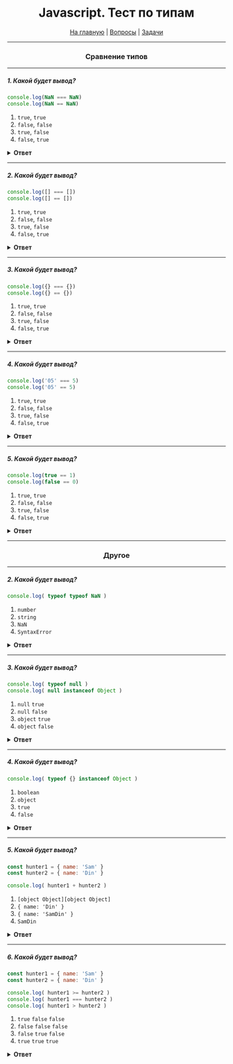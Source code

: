 <div align="center">

<h1>Javascript. Тест по типам</h1>

<a href="https://github.com/dollaween/javascript-tests">На главную</a> | <a href="https://github.com/dollaween/javascript-questions">Вопросы</a> | <a href="https://github.com/dollaween/javascript-tasks">Задачи</a>

</div>

---

<div align="center">

### Сравнение типов

</div>

---

##### 1. Какой будет вывод?

```javascript
console.log(NaN === NaN)
console.log(NaN == NaN)
```

1. `true`, `true`
2. `false`, `false`
3. `true`, `false`
4. `false`, `true`

<details><summary><b>Ответ</b></summary>
<p>

**Ответ: 2**

</p>
</details>

---

##### 2. Какой будет вывод?

```javascript
console.log([] === [])
console.log([] == [])
```

1. `true`, `true`
2. `false`, `false`
3. `true`, `false`
4. `false`, `true`

<details><summary><b>Ответ</b></summary>
<p>

**Ответ: 2**

</p>
</details>

---

##### 3. Какой будет вывод?

```javascript
console.log({} === {})
console.log({} == {})
```

1. `true`, `true`
2. `false`, `false`
3. `true`, `false`
4. `false`, `true`

<details><summary><b>Ответ</b></summary>
<p>

**Ответ: 2**

</p>
</details>

---

##### 4. Какой будет вывод?

```javascript
console.log('05' === 5)
console.log('05' == 5)
```

1. `true`, `true`
2. `false`, `false`
3. `true`, `false`
4. `false`, `true`

<details><summary><b>Ответ</b></summary>
<p>

**Ответ: 4**

</p>
</details>

---

##### 5. Какой будет вывод?

```javascript
console.log(true == 1)
console.log(false == 0)
```

1. `true`, `true`
2. `false`, `false`
3. `true`, `false`
4. `false`, `true`

<details><summary><b>Ответ</b></summary>
<p>

**Ответ: 1**

</p>
</details>

---

<div align="center">

### Другое

</div>

---

##### 2. Какой будет вывод?

```javascript
console.log( typeof typeof NaN )
```

1. `number`
2. `string`
3. `NaN`
4. `SyntaxError`

<details><summary><b>Ответ</b></summary>
<p>

**Ответ: 2**

Операцию можно разложить на две:
```javascript
typeof NaN
// 'number'

typeof 'number'
// string
```

</p>
</details>

---

##### 3. Какой будет вывод?

```javascript
console.log( typeof null )
console.log( null instanceof Object )
```

1. `null` `true`
2. `null` `false`
3. `object` `true`
4. `object` `false`

<details><summary><b>Ответ</b></summary>
<p>

**Ответ: 4**

</p>
</details>

---

##### 4. Какой будет вывод?

```javascript
console.log( typeof {} instanceof Object )
```

1. `boolean`
2. `object`
3. `true`
4. `false`

<details><summary><b>Ответ</b></summary>
<p>

**Ответ: 4**

Сперва будет выполнен оператор `typeof {}`. Далее мы получим операцию:
```javascript
'object' instanceof Object
```

</p>
</details>

---

##### 5. Какой будет вывод?

```javascript
const hunter1 = { name: 'Sam' }
const hunter2 = { name: 'Din' }

console.log( hunter1 + hunter2 )
```

1. `[object Object][object Object]`
2. `{ name: 'Din' }`
3. `{ name: 'SamDin' }`
4. `SamDin`

<details><summary><b>Ответ</b></summary>
<p>

**Ответ: 1**

</p>
</details>

---

##### 6. Какой будет вывод?

```javascript
const hunter1 = { name: 'Sam' }
const hunter2 = { name: 'Din' }

console.log( hunter1 >= hunter2 )
console.log( hunter1 === hunter2 )
console.log( hunter1 > hunter2 )
```

1. `true` `false` `false`
2. `false` `false` `false`
3. `false` `true` `false`
4. `true` `true` `true`

<details><summary><b>Ответ</b></summary>
<p>

**Ответ: 1**

</p>
</details>
